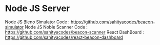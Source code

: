 # Node JS Server
Node JS Bleno Simulator Code : https://github.com/sahityacodes/beacon-simulator
Node JS Noble Scanner Code : https://github.com/sahityacodes/beacon-scanner
React DashBoard : https://github.com/sahityacodes/react-beacon-dashboard


